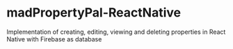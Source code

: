 # madPropertyPal-ReactNative
Implementation of creating, editing, viewing and deleting properties in React Native with Firebase as database
